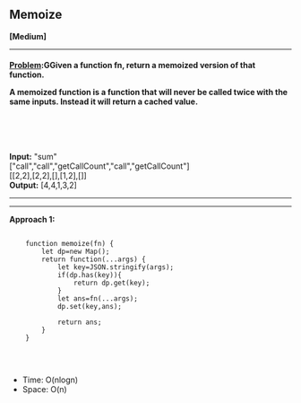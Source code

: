 ##  Memoize


<b>[Medium]</b>
<br/>

<hr/>

<h4><a href="https://leetcode.com/problems/memoize/description/">Problem</a>:GGiven a function fn, return a memoized version of that function.<br>

A memoized function is a function that will never be called twice with the same inputs. Instead it will return a cached value.<br>

<br/>

</h4>

<br/>

<b>Input:</b>
"sum" <br>
["call","call","getCallCount","call","getCallCount"]<br>
[[2,2],[2,2],[],[1,2],[]]<br>
<b>Output:</b>
[4,4,1,3,2]<br>

<hr>
<hr>

<b>Approach 1:</b> 
<br/>

```

    function memoize(fn) {
        let dp=new Map();
        return function(...args) {
            let key=JSON.stringify(args);
            if(dp.has(key)){
                return dp.get(key);
            }
            let ans=fn(...args);
            dp.set(key,ans);

            return ans;
        }
    }


```

<br/>
<ul>
<li>Time: O(nlogn) </li>
<li>Space: O(n) </li>
</ul>